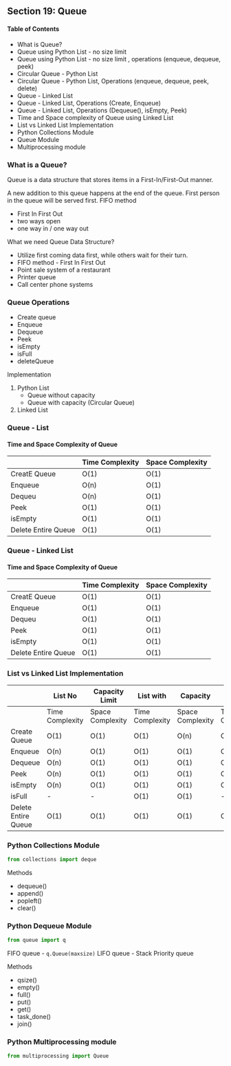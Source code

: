 ## Section 19: Queue

#### Table of Contents
- What is Queue?
- Queue using Python List - no size limit
- Queue using Python List - no size limit , operations (enqueue, dequeue, peek)
- Circular Queue - Python List
- Circular Queue - Python List, Operations (enqueue, dequeue, peek, delete)
- Queue - Linked List
- Queue - Linked List, Operations (Create, Enqueue)
- Queue - Linked List, Operations (Dequeue(), isEmpty, Peek)
- Time and Space complexity of Queue using Linked List
- List vs Linked List Implementation
- Python Collections Module
- Queue Module
- Multiprocessing module


### What is a Queue?

Queue is a data structure that stores items in a First-In/First-Out manner.

A new addition to this queue happens at the end of the queue.
First person in the queue will be served first.
FIFO method 
- First In First Out
- two ways open
- one way in / one way out

What we need Queue Data Structure?
- Utilize first coming data first, while others wait for their turn.
- FIFO method - First In First Out
- Point sale system of a restaurant
- Printer queue
- Call center phone systems



### Queue Operations
- Create queue
- Enqueue
- Dequeue
- Peek
- isEmpty
- isFull
- deleteQueue

Implementation
1. Python List
   - Queue without capacity
   - Queue with capacity (Circular Queue)
2. Linked List

### Queue - List
#### Time and Space Complexity of Queue
|                         | Time Complexity  | Space Complexity |
|-------------------------|------------------|------------------|
| CreatE Queue            | O(1)             | O(1)             |
| Enqueue                 | O(n)             | O(1)             |
| Dequeu                  | O(n)             | O(1)             |
| Peek                    | O(1)             | O(1)             |
| isEmpty                 | O(1)             | O(1)             |
| Delete Entire Queue     | O(1)             | O(1)             |


### Queue - Linked List
#### Time and Space Complexity of Queue
|                         | Time Complexity  | Space Complexity |
|-------------------------|------------------|------------------|
| CreatE Queue            | O(1)             | O(1)             |
| Enqueue                 | O(1)             | O(1)             |
| Dequeu                  | O(1)             | O(1)             |
| Peek                    | O(1)             | O(1)             |
| isEmpty                 | O(1)             | O(1)             |
| Delete Entire Queue     | O(1)             | O(1)             |


### List vs Linked List Implementation
|                     | List No          | Capacity Limit   | List with       | Capacity         | Linked          | List             |
|---------------------|------------------|------------------|-----------------|------------------|-----------------|------------------|
|                     | Time Complexity  | Space Complexity | Time Complexity | Space Complexity | Time Complexity | Space Complexity |
| Create Queue        | O(1)             | O(1)             | O(1)            | O(n)             | O(1)            | O(1)             |
| Enqueue             | O(n)             | O(1)             | O(1)            | O(1)             | O(1)            | O(1)             |
| Dequeue             | O(n)             | O(1)             | O(1)            | O(1)             | O(1)            | O(1)             |
| Peek                | O(n)             | O(1)             | O(1)            | O(1)             | O(1)            | O(1)             |
| isEmpty             | O(n)             | O(1)             | O(1)            | O(1)             | O(1)            | O(1)             |
| isFull              | -                | -                | O(1)            | O(1)             | -               | -                |
| Delete Entire Queue | O(1)             | O(1)             | O(1)            | O(1)             | O(1)            | O(1)             |


### Python Collections Module
```python
from collections import deque
```

Methods
- dequeue()
- append()
- popleft()
- clear()


### Python Dequeue Module
```python
from queue import q
```
FIFO queue - `q.Queue(maxsize)`
LIFO queue - Stack
Priority queue

Methods
- qsize()
- empty()
- full()
- put()
- get()
- task_done()
- join()


### Python Multiprocessing module
```python
from multiprocessing import Queue
```